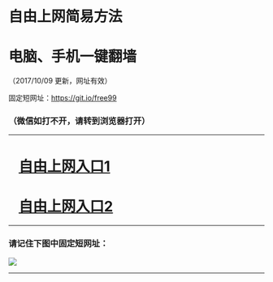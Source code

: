 ﻿# 自由上网简易方法

# 电脑、手机一键翻墙

（2017/10/09 更新，网址有效）

固定短网址：https://git.io/free99

### （微信如打不开，请转到浏览器打开）


***





# &nbsp;&nbsp; <a href="http://ft971821704.fwq-tz-1001.info/fwqtz01.html?t=100900114356 " target="_blank">自由上网入口1</a>
# &nbsp;&nbsp; <a href="http://ft1415917686.fwq-tz-1002.info/fwqtz02.html?t=100900119154 " target="_blank">自由上网入口2</a>
***

### 请记住下图中固定短网址：

<img src="https://s3-us-west-2.amazonaws.com/fwq-1001/yjfq-20170905okok.png" /> 


***

